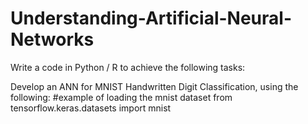 # Understanding-Artificial-Neural-Networks

Write a code in Python / R to achieve the following tasks:

Develop an ANN for MNIST Handwritten Digit Classification, using the following:
#example of loading the mnist dataset
from tensorflow.keras.datasets import mnist
